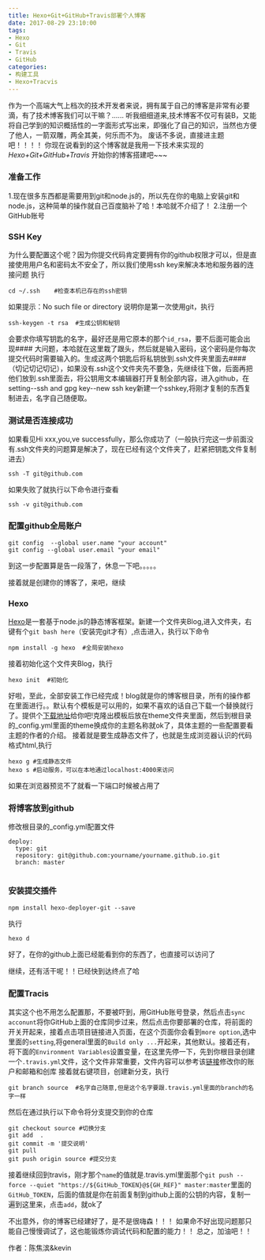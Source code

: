 ```yaml
---
title: Hexo+Git+GitHub+Travis部署个人博客
date: 2017-08-29 23:10:00
tags: 
- Hexo
- Git
- Travis
- GitHub
categories:
- 构建工具
- Hexo+Tracvis
---
```

作为一个高端大气上档次的技术开发者来说，拥有属于自己的博客是非常有必要滴，有了技术博客我们可以干嘛？...... 听我细细道来,技术博客不仅可有装B，又能将自己学到的知识概括性的一字面形式写出来，即强化了自己的知识，当然也方便了他人，一箭双雕，两全其美，何乐而不为。<!--more-->
废话不多说，直接进主题吧！！！！
你现在说看到的这个博客就是我用一下技术来实现的*Hexo+Git+GitHub+Travis*
开始你的博客搭建吧~~~

### 准备工作
1.现在很多东西都是需要用到git和node.js的，所以先在你的电脑上安装git和node.js，这种简单的操作就自己百度脑补了哈！本哈就不介绍了！
2.注册一个GitHub账号
### SSH Key
为什么要配置这个呢？因为你提交代码肯定要拥有你的github权限才可以，但是直接使用用户名和密码太不安全了，所以我们使用ssh key来解决本地和服务器的连接问题
执行
```
cd ~/.ssh    #检查本机已存在的ssh密钥
```
如果提示：No such file or directory 说明你是第一次使用git，执行
```
ssh-keygen -t rsa  #生成公钥和秘钥
```
会要求你填写钥匙的名字，最好还是用它原本的那个`id_rsa`，要不后面可能会出现#### 大问题，本哈就在这里栽了跟头，然后就是输入密码，这个密码是你每次提交代码时需要输入的。生成这两个钥匙后将私钥放到.ssh文件夹里面去#### （切记切记切记），如果没有.ssh这个文件夹先不要急，先继续往下做，后面再把他们放到.ssh里面去，将公钥用文本编辑器打开复制全部内容，进入github，在setting--ssh and gpg key--new ssh key新建一个sshkey,将刚才复制的东西复制进去，名字自己随便取。
### 测试是否连接成功
如果看见Hi xxx,you,ve successfully，那么你成功了（一般执行完这一步前面没有.ssh文件夹的问题算是解决了，现在已经有这个文件夹了，赶紧把钥匙文件复制进去）
```
ssh -T git@github.com
```
如果失败了就执行以下命令进行查看
```
ssh -v git@github.com
```
### 配置github全局账户
```
git config  --global user.name "your account"
git config --global user.email "your email"
```
到这一步配置算是告一段落了，休息一下吧。。。。。

接着就是创建你的博客了，来吧，继续
### Hexo
[Hexo](https://hexo.io/docs/setup.html)是一套基于node.js的静态博客框架。新建一个文件夹Blog,进入文件夹，右键有个`git bash here`（安装完git才有）,点击进入，执行以下命令
```
npm install -g hexo  #全局安装hexo

```
接着初始化这个文件夹Blog，执行
```
hexo init  #初始化

```
好啦，至此，全部安装工作已经完成！blog就是你的博客根目录，所有的操作都在里面进行。。默认有个模板是可以用的，如果不喜欢的话自己下载一个替换就行了。提供个[下载地址](https://hexo.io/themes/)给你吧!克隆出模板后放在theme文件夹里面，然后到根目录的_config.yml里面的theme换成你的主题名称就ok了，具体主题的一些配置要看主题的作者的介绍。
接着就是要生成静态文件了，也就是生成浏览器认识的代码格式html,执行
```
hexo g #生成静态文件
hexo s #启动服务，可以在本地通过localhost:4000来访问
```
如果在浏览器预览不了就看一下端口时候被占用了
### 将博客放到github
修改根目录的_config.yml配置文件
```
deploy:
  type: git
  repository: git@github.com:yourname/yourname.github.io.git
  branch: master
     
```
### 安装提交插件
```
npm install hexo-deployer-git --save
```
执行
```
hexo d
```
好了，在你的github上面已经能看到你的东西了，也直接可以访问了

继续，还有活干呢！！已经快到达终点了哈
### 配置Tracis
其实这个也不用怎么配置那，不要被吓到，用GitHub账号登录，然后点击`sync acconunt`将你GitHub上面的仓库同步过来，然后点击你要部署的仓库，将前面的开关开起来，接着点击项目链接进入页面，在这个页面你会看到`more option`,选中里面的`setting`,将general里面的`Build only ...`开起来，其他默认。接着还有，将下面的`Environment Variables`设置变量，在这里先停一下，先到你根目录创建一个`.travis.yml`文件，这个文件非常重要，文件内容可以参考该[链接](https://troyyang.com/2017/06/24/Travis_Auto_Build_Deploy_Github_Projects/)修改你的账户和邮箱和创库
接着就右键项目，创建新分支，执行
```
git branch source  #名字自己随意,但是这个名字要跟.travis.yml里面的branch的名字一样
```
然后在通过执行以下命令将分支提交到你的仓库
```
git checkout source #切换分支
git add  .
git commit -m '提交说明'
git pull
git push origin source #提交分支
```
接着继续回到travis，刚才那个`name`的值就是.travis.yml里面那个`git push --force --quiet "https://${GitHub_TOKEN}@${GH_REF}" master:master`里面的`GitHub_TOKEN`，后面的值就是你在前面复制到github上面的公钥的内容，复制一遍到这里来，点击`add`，就ok了

不出意外，你的博客已经建好了，是不是很嗨森！！！
如果命不好出现问题那只能自己慢慢调试了，这也能锻炼你调试代码和配置的能力！！
总之，加油吧！！

作者：陈焦滨&kevin
